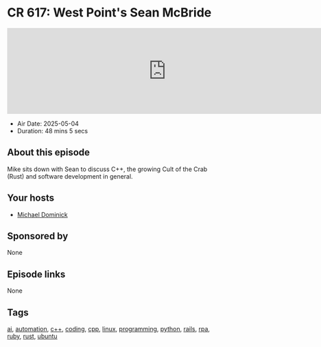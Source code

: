 # CR 617: West Point's Sean McBride

<iframe src="https://player.fireside.fm/v2/MLf2ZzhC+FE5Db434?theme=dark" width="740" height="200" frameborder="0" scrolling="no"></iframe>

* Air Date: 2025-05-04
* Duration: 48 mins 5 secs

## About this episode

Mike sits down with Sean to discuss C++, the growing Cult of the Crab (Rust) and software development in general.

## Your hosts
* [Michael Dominick](https://coder.show/hosts/michael)

## Sponsored by

None



## Episode links

None



## Tags

[ai](https://coder.show/tags/ai), [automation](https://coder.show/tags/automation), [c++](https://coder.show/tags/c++), [coding](https://coder.show/tags/coding), [cpp](https://coder.show/tags/cpp), [linux](https://coder.show/tags/linux), [programming](https://coder.show/tags/programming), [python](https://coder.show/tags/python), [rails](https://coder.show/tags/rails), [rpa](https://coder.show/tags/rpa), [ruby](https://coder.show/tags/ruby), [rust](https://coder.show/tags/rust), [ubuntu](https://coder.show/tags/ubuntu)